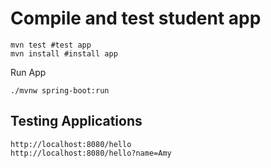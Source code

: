 # Compile and test student app
```
mvn test #test app
mvn install #install app
```

Run App
```
./mvnw spring-boot:run
```

## Testing Applications
```
http://localhost:8080/hello
http://localhost:8080/hello?name=Amy
```
